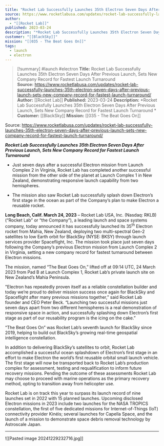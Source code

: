 ```yaml
---
title: "Rocket Lab Successfully Launches 35th Electron Seven Days After Previous Launch, Sets New Company Record for Fastest Launch Turnaround  "
source: https://www.rocketlabusa.com/updates/rocket-lab-successfully-launches-35th-electron-seven-days-after-previous-launch-sets-new-company-record-for-fastest-launch-turnaround/
author:
  - "[[Rocket Lab]]"
published: 2023-03-24
description: "*Rocket Lab Successfully Launches 35th Electron Seven Days After Previous Launch, Sets New Company Record for Fastest Launch Turnaround *"
customer: "[[BlackSky]]"
mission: "[[035 - The Beat Goes On]]"
tags:
  - launch
  - electron
---
```

>[!summary]
#launch #electron
**Title:** Rocket Lab Successfully Launches 35th Electron Seven Days After Previous Launch, Sets New Company Record for Fastest Launch Turnaround  
**Source:** https://www.rocketlabusa.com/updates/rocket-lab-successfully-launches-35th-electron-seven-days-after-previous-launch-sets-new-company-record-for-fastest-launch-turnaround/
**Author:** [[Rocket Lab]]
**Published:** 2023-03-24
**Description:** *Rocket Lab Successfully Launches 35th Electron Seven Days After Previous Launch, Sets New Company Record for Fastest Launch Turnaround *
**Customer:** [[BlackSky]]
**Mission:** [[035 - The Beat Goes On]]

Source: https://www.rocketlabusa.com/updates/rocket-lab-successfully-launches-35th-electron-seven-days-after-previous-launch-sets-new-company-record-for-fastest-launch-turnaround/

***Rocket Lab Successfully Launches 35th Electron Seven Days After Previous Launch, Sets New Company Record for Fastest Launch Turnaround*** 

- Just seven days after a successful Electron mission from Launch Complex 2 in Virginia, Rocket Lab has completed another successful mission from the other side of the planet at Launch Complex 1 in New Zealand, demonstrating responsive launch capability from two hemispheres.

- The mission also saw Rocket Lab successfully splash down Electron’s first stage in the ocean as part of the Company’s plan to make Electron a reusable rocket.

**Long Beach, Calif. March 24, 2023** – Rocket Lab USA, Inc. (Nasdaq: RKLB) (“Rocket Lab” or “the Company”), a leading launch and space systems company, today announced it has successfully launched its 35<sup>th</sup> Electron rocket from Mahia, New Zealand, deploying two multi-spectral Gen-2 satellites to low Earth orbit for BlackSky (NYSE: BKSY) through launch services provider Spaceflight, Inc. The mission took place just seven days following the Company’s previous Electron mission from Launch Complex 2 in Virginia, setting a new company record for fastest turnaround between Electron missions.

The mission, named “The Beat Goes On,” lifted off at 09:14 UTC, 24 March 2023 from Pad B at Launch Complex 1, Rocket Lab’s private launch site on New Zealand’s Mahia Peninsula.

"Electron has repeatedly proven itself as a reliable constellation builder and today we’re proud to deliver mission success once again for BlackSky and Spaceflight after many previous missions together,” said Rocket Lab founder and CEO Peter Beck. “Launching two successful missions just seven days apart from two different hemispheres is a real demonstration of responsive space in action, and successfully splashing down Electron’s first stage as part of our reusability program is the icing on the cake.”

“The Beat Goes On” was Rocket Lab’s seventh launch for BlackSky since 2019, helping to build out BlackSky’s growing real-time geospatial intelligence constellation.

In addition to delivering BlackSky’s satellites to orbit, Rocket Lab accomplished a successful ocean splashdown of Electron’s first stage in an effort to make Electron the world’s first reusable orbital small launch vehicle. The first stage will now be transported back to Rocket Lab’s production complex for assessment, testing and requalification to inform future recovery missions. Pending the outcome of these assessments Rocket Lab may choose to proceed with marine operations as the primary recovery method, opting to transition away from helicopter use.

Rocket Lab is on track this year to surpass its launch record of nine launches set in 2022 with 15 planned launches. Upcoming disclosed Electron missions in 2023 include two launches for the NASA TROPICS constellation, the first of five dedicated missions for Internet-of-Things (IoT) connectivity provider Kinéis; several launches for Capella Space, and the launch of a mission to demonstrate space debris removal technology by Astroscale Japan.

---

![[Pasted image 20241229232716.jpg]]